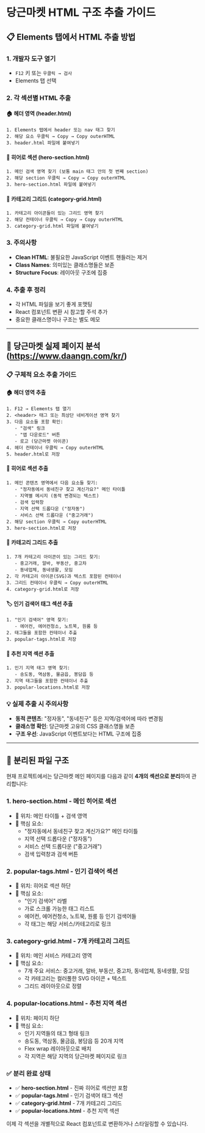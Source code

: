 # 당근마켓 HTML 구조 추출 가이드

## 📋 Elements 탭에서 HTML 추출 방법

### 1. 개발자 도구 열기
- `F12` 키 또는 `우클릭 → 검사`
- Elements 탭 선택

### 2. 각 섹션별 HTML 추출

#### 🏠 헤더 영역 (header.html)
```
1. Elements 탭에서 header 또는 nav 태그 찾기
2. 해당 요소 우클릭 → Copy → Copy outerHTML
3. header.html 파일에 붙여넣기
```

#### 🎯 히어로 섹션 (hero-section.html)
```
1. 메인 검색 영역 찾기 (보통 main 태그 안의 첫 번째 section)
2. 해당 section 우클릭 → Copy → Copy outerHTML
3. hero-section.html 파일에 붙여넣기
```

#### 📱 카테고리 그리드 (category-grid.html)
```
1. 카테고리 아이콘들이 있는 그리드 영역 찾기
2. 해당 컨테이너 우클릭 → Copy → Copy outerHTML
3. category-grid.html 파일에 붙여넣기
```

### 3. 주의사항
- **Clean HTML**: 불필요한 JavaScript 이벤트 핸들러는 제거
- **Class Names**: 의미있는 클래스명들은 보존
- **Structure Focus**: 레이아웃 구조에 집중

### 4. 추출 후 정리
- 각 HTML 파일을 보기 좋게 포맷팅
- React 컴포넌트 변환 시 참고할 주석 추가
- 중요한 클래스명이나 구조는 별도 메모

---

## 🎯 당근마켓 실제 페이지 분석 (https://www.daangn.com/kr/)

### 📋 구체적 요소 추출 가이드

#### 🏠 헤더 영역 추출
```
1. F12 → Elements 탭 열기
2. <header> 태그 또는 최상단 네비게이션 영역 찾기
3. 다음 요소들 포함 확인:
   - "검색" 링크
   - "앱 다운로드" 버튼
   - 로고 (당근마켓 아이콘)
4. 헤더 컨테이너 우클릭 → Copy outerHTML
5. header.html로 저장
```

#### 🎯 히어로 섹션 추출  
```
1. 메인 콘텐츠 영역에서 다음 요소들 찾기:
   - "정자동에서 동네친구 찾고 계신가요?" 메인 타이틀
   - 지역별 메시지 (동적 변경되는 텍스트)
   - 검색 입력창
   - 지역 선택 드롭다운 ("정자동")
   - 서비스 선택 드롭다운 ("중고거래")
2. 해당 section 우클릭 → Copy outerHTML
3. hero-section.html로 저장
```

#### 📱 카테고리 그리드 추출
```
1. 7개 카테고리 아이콘이 있는 그리드 찾기:
   - 중고거래, 알바, 부동산, 중고차
   - 동네업체, 동네생활, 모임
2. 각 카테고리 아이콘(SVG)과 텍스트 포함된 컨테이너
3. 그리드 컨테이너 우클릭 → Copy outerHTML  
4. category-grid.html로 저장
```

#### 🏷️ 인기 검색어 태그 섹션 추출
```
1. "인기 검색어" 영역 찾기:
   - 에어컨, 에어컨청소, 노트북, 원룸 등
2. 태그들을 포함한 컨테이너 추출
3. popular-tags.html로 저장
```

#### 📍 추천 지역 섹션 추출
```
1. 인기 지역 태그 영역 찾기:
   - 송도동, 역삼동, 물금읍, 봉담읍 등
2. 지역 태그들을 포함한 컨테이너 추출
3. popular-locations.html로 저장
```

### 💡 실제 추출 시 주의사항
- **동적 콘텐츠**: "정자동", "동네친구" 등은 지역/검색어에 따라 변경됨
- **클래스명 확인**: 당근마켓 고유의 CSS 클래스명들 보존
- **구조 우선**: JavaScript 이벤트보다는 HTML 구조에 집중

---

## 📁 분리된 파일 구조

현재 프로젝트에서는 당근마켓 메인 페이지를 다음과 같이 **4개의 섹션으로 분리**하여 관리합니다:

### 1. **hero-section.html** - 메인 히어로 섹션
- 📍 위치: 메인 타이틀 + 검색 영역
- 🔑 핵심 요소:
  - "정자동에서 동네친구 찾고 계신가요?" 메인 타이틀
  - 지역 선택 드롭다운 ("정자동")
  - 서비스 선택 드롭다운 ("중고거래") 
  - 검색 입력창과 검색 버튼

### 2. **popular-tags.html** - 인기 검색어 섹션
- 📍 위치: 히어로 섹션 하단
- 🔑 핵심 요소:
  - "인기 검색어" 라벨
  - 가로 스크롤 가능한 태그 리스트
  - 에어컨, 에어컨청소, 노트북, 원룸 등 인기 검색어들
  - 각 태그는 해당 서비스/카테고리로 링크

### 3. **category-grid.html** - 7개 카테고리 그리드
- 📍 위치: 메인 서비스 카테고리 영역
- 🔑 핵심 요소:
  - 7개 주요 서비스: 중고거래, 알바, 부동산, 중고차, 동네업체, 동네생활, 모임
  - 각 카테고리는 컬러풀한 SVG 아이콘 + 텍스트
  - 그리드 레이아웃으로 정렬

### 4. **popular-locations.html** - 추천 지역 섹션
- 📍 위치: 페이지 하단
- 🔑 핵심 요소:
  - 인기 지역들의 태그 형태 링크
  - 송도동, 역삼동, 물금읍, 봉담읍 등 20개 지역
  - Flex wrap 레이아웃으로 배치
  - 각 지역은 해당 지역의 당근마켓 페이지로 링크

### ✅ 분리 완료 상태
- ✅ **hero-section.html** - 진짜 히어로 섹션만 포함
- ✅ **popular-tags.html** - 인기 검색어 태그 섹션
- ✅ **category-grid.html** - 7개 카테고리 그리드
- ✅ **popular-locations.html** - 추천 지역 섹션

이제 각 섹션을 개별적으로 React 컴포넌트로 변환하거나 스타일링할 수 있습니다. 